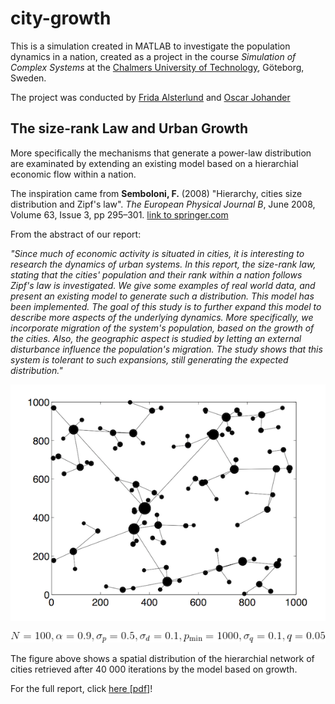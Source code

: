 # city-growth

This is a simulation created in MATLAB to investigate the population dynamics in a nation, created as a project in the course *Simulation of Complex Systems* at the [Chalmers University of Technology](http://www.chalmers.se/), Göteborg, Sweden.

The project was conducted by [Frida Alsterlund](https://github.com/FridaA) and [Oscar Johander](https://github.com/ocyj)

## The size-rank Law and Urban Growth

More specifically the mechanisms that generate a power-law distribution are examinated by extending an existing model based on a hierarchial economic flow within a nation.

The inspiration came from **Semboloni, F.** (2008) "Hierarchy, cities size distribution and Zipf's law". *The European Physical Journal B*, June 2008, Volume 63, Issue 3, pp 295–301. [link to springer.com](http://link.springer.com/article/10.1140/epjb/e2008-00203-1 "Link to springer.com")

From the abstract of our report:

*"Since much of economic activity is situated in cities, it is interesting to research the dynamics of urban systems. In this report, the size-rank law, stating that the cities' population and their rank within a nation follows Zipf's law is investigated. We give some examples of real world data, and present an existing model to generate such a distribution. This model has been implemented. The goal of this study is to further expand this model to describe more aspects of the underlying dynamics. More specifically, we incorporate migration of the system's population, based on the growth of the cities. Also, the geographic aspect is studied by letting an external disturbance influence the population's migration. The study shows that this system is tolerant to such expansions, still generating the expected distribution."*



![alt text](https://raw.githubusercontent.com/ocyj/city-growth/master/figs/growthmodel_spatial.png "Hierarchial network of cities")

![alt text](https://raw.githubusercontent.com/ocyj/city-growth/master/figs/growthmodel_spatial_params.gif "Parameters used")

The figure above shows a spatial distribution of the hierarchial network of cities retrieved after 40 000 iterations by the model based on growth.

For the full report, click [here [pdf]](https://github.com/ocyj/city-growth/raw/master/report/SoCS_report.pdf "Click to download report")!
